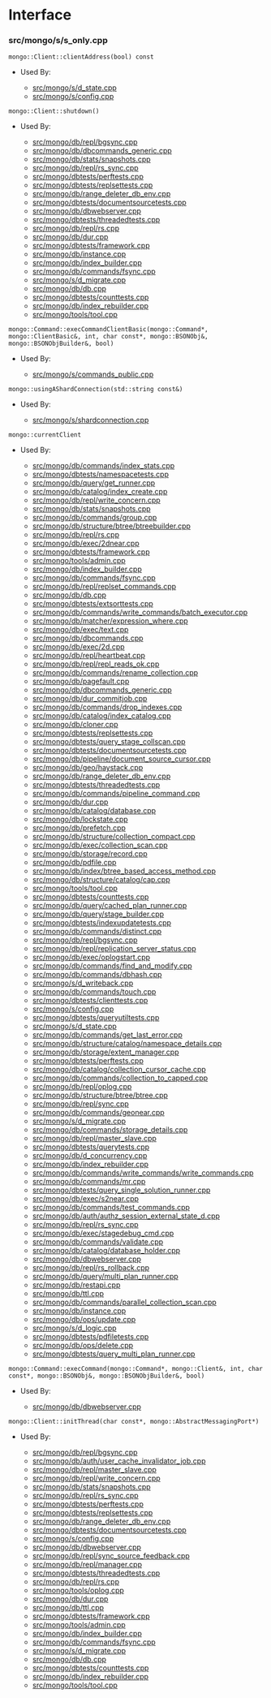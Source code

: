 
# Interface

### src/mongo/s/s\_only.cpp

<div></div>

    mongo::Client::clientAddress(bool) const

- Used By:

    - [src/mongo/s/d\_state.cpp](../../../sharding)
    - [src/mongo/s/config.cpp](../../../sharding)

<div></div>

    mongo::Client::shutdown()

- Used By:

    - [src/mongo/db/repl/bgsync.cpp](../../../replication)
    - [src/mongo/db/dbcommands\_generic.cpp](../../../database\_commands)
    - [src/mongo/db/stats/snapshots.cpp](../../../utilities)
    - [src/mongo/db/repl/rs\_sync.cpp](../../../replication)
    - [src/mongo/dbtests/perftests.cpp](../../../unit\_tests)
    - [src/mongo/dbtests/replsettests.cpp](../../../unit\_tests)
    - [src/mongo/db/range\_deleter\_db\_env.cpp](../../../sharding)
    - [src/mongo/dbtests/documentsourcetests.cpp](../../../unit\_tests)
    - [src/mongo/db/dbwebserver.cpp](../../../web\_server)
    - [src/mongo/dbtests/threadedtests.cpp](../../../unit\_tests)
    - [src/mongo/db/repl/rs.cpp](../../../replication)
    - [src/mongo/db/dur.cpp](../../../journaling)
    - [src/mongo/dbtests/framework.cpp](../../../unit\_tests)
    - [src/mongo/db/instance.cpp](../../../storage\_layer\_structure)
    - [src/mongo/db/index\_builder.cpp](../../../indexing)
    - [src/mongo/db/commands/fsync.cpp](../../../database\_commands)
    - [src/mongo/s/d\_migrate.cpp](../../../sharding)
    - [src/mongo/db/db.cpp](../../../mongos\_and\_mongod\_mains)
    - [src/mongo/dbtests/counttests.cpp](../../../unit\_tests)
    - [src/mongo/db/index\_rebuilder.cpp](../../../indexing)
    - [src/mongo/tools/tool.cpp](../../../tools)

<div></div>

    mongo::Command::execCommandClientBasic(mongo::Command*, mongo::ClientBasic&, int, char const*, mongo::BSONObj&, mongo::BSONObjBuilder&, bool)

- Used By:

    - [src/mongo/s/commands\_public.cpp](../../../sharding)

<div></div>

    mongo::usingAShardConnection(std::string const&)

- Used By:

    - [src/mongo/s/shardconnection.cpp](../../../sharding)

<div></div>

    mongo::currentClient

- Used By:

    - [src/mongo/db/commands/index\_stats.cpp](../../../database\_commands)
    - [src/mongo/dbtests/namespacetests.cpp](../../../unit\_tests)
    - [src/mongo/db/query/get\_runner.cpp](../../../core\_query\_system)
    - [src/mongo/db/catalog/index\_create.cpp](../../../storage\_layer\_structure)
    - [src/mongo/db/repl/write\_concern.cpp](../../../replication)
    - [src/mongo/db/stats/snapshots.cpp](../../../utilities)
    - [src/mongo/db/commands/group.cpp](../../../database\_commands)
    - [src/mongo/db/structure/btree/btreebuilder.cpp](../../../storage\_layer\_structure)
    - [src/mongo/db/repl/rs.cpp](../../../replication)
    - [src/mongo/db/exec/2dnear.cpp](../../../core\_query\_system)
    - [src/mongo/dbtests/framework.cpp](../../../unit\_tests)
    - [src/mongo/tools/admin.cpp](../../../tools)
    - [src/mongo/db/index\_builder.cpp](../../../indexing)
    - [src/mongo/db/commands/fsync.cpp](../../../database\_commands)
    - [src/mongo/db/repl/replset\_commands.cpp](../../../replication)
    - [src/mongo/db/db.cpp](../../../mongos\_and\_mongod\_mains)
    - [src/mongo/dbtests/extsorttests.cpp](../../../unit\_tests)
    - [src/mongo/db/commands/write\_commands/batch\_executor.cpp](../../../write\_commands)
    - [src/mongo/db/matcher/expression\_where.cpp](../../../core\_query\_system)
    - [src/mongo/db/exec/text.cpp](../../../core\_query\_system)
    - [src/mongo/db/dbcommands.cpp](../../../database\_commands)
    - [src/mongo/db/exec/2d.cpp](../../../core\_query\_system)
    - [src/mongo/db/repl/heartbeat.cpp](../../../replication)
    - [src/mongo/db/repl/repl\_reads\_ok.cpp](../../../replication)
    - [src/mongo/db/commands/rename\_collection.cpp](../../../database\_commands)
    - [src/mongo/db/pagefault.cpp](../../../page\_fault\_utilities)
    - [src/mongo/db/dbcommands\_generic.cpp](../../../database\_commands)
    - [src/mongo/db/dur\_commitjob.cpp](../../../journaling)
    - [src/mongo/db/commands/drop\_indexes.cpp](../../../database\_commands)
    - [src/mongo/db/catalog/index\_catalog.cpp](../../../storage\_layer\_structure)
    - [src/mongo/db/cloner.cpp](../../../storage\_layer\_structure)
    - [src/mongo/dbtests/replsettests.cpp](../../../unit\_tests)
    - [src/mongo/dbtests/query\_stage\_collscan.cpp](../../../unit\_tests)
    - [src/mongo/dbtests/documentsourcetests.cpp](../../../unit\_tests)
    - [src/mongo/db/pipeline/document\_source\_cursor.cpp](../../../aggregation\_framework)
    - [src/mongo/db/geo/haystack.cpp](../../../geo\_queries)
    - [src/mongo/db/range\_deleter\_db\_env.cpp](../../../sharding)
    - [src/mongo/dbtests/threadedtests.cpp](../../../unit\_tests)
    - [src/mongo/db/commands/pipeline\_command.cpp](../../../aggregation\_framework)
    - [src/mongo/db/dur.cpp](../../../journaling)
    - [src/mongo/db/catalog/database.cpp](../../../storage\_layer\_structure)
    - [src/mongo/db/lockstate.cpp](../../../concurrency)
    - [src/mongo/db/prefetch.cpp](../../../page\_fault\_utilities)
    - [src/mongo/db/structure/collection\_compact.cpp](../../../storage\_layer\_structure)
    - [src/mongo/db/exec/collection\_scan.cpp](../../../core\_query\_system)
    - [src/mongo/db/storage/record.cpp](../../../storage\_layer\_structure)
    - [src/mongo/db/pdfile.cpp](../../../storage\_layer\_structure)
    - [src/mongo/db/index/btree\_based\_access\_method.cpp](../../../indexing)
    - [src/mongo/db/structure/catalog/cap.cpp](../../../storage\_layer\_structure)
    - [src/mongo/tools/tool.cpp](../../../tools)
    - [src/mongo/dbtests/counttests.cpp](../../../unit\_tests)
    - [src/mongo/db/query/cached\_plan\_runner.cpp](../../../core\_query\_system)
    - [src/mongo/db/query/stage\_builder.cpp](../../../core\_query\_system)
    - [src/mongo/dbtests/indexupdatetests.cpp](../../../unit\_tests)
    - [src/mongo/db/commands/distinct.cpp](../../../database\_commands)
    - [src/mongo/db/repl/bgsync.cpp](../../../replication)
    - [src/mongo/db/repl/replication\_server\_status.cpp](../../../replication)
    - [src/mongo/db/exec/oplogstart.cpp](../../../core\_query\_system)
    - [src/mongo/db/commands/find\_and\_modify.cpp](../../../database\_commands)
    - [src/mongo/db/commands/dbhash.cpp](../../../database\_commands)
    - [src/mongo/s/d\_writeback.cpp](../../../writeback\_listener)
    - [src/mongo/db/commands/touch.cpp](../../../database\_commands)
    - [src/mongo/dbtests/clienttests.cpp](../../../unit\_tests)
    - [src/mongo/s/config.cpp](../../../sharding)
    - [src/mongo/dbtests/queryutiltests.cpp](../../../unit\_tests)
    - [src/mongo/s/d\_state.cpp](../../../sharding)
    - [src/mongo/db/commands/get\_last\_error.cpp](../../../database\_commands)
    - [src/mongo/db/structure/catalog/namespace\_details.cpp](../../../storage\_layer\_structure)
    - [src/mongo/db/storage/extent\_manager.cpp](../../../storage\_layer\_structure)
    - [src/mongo/dbtests/perftests.cpp](../../../unit\_tests)
    - [src/mongo/db/catalog/collection\_cursor\_cache.cpp](../../../storage\_layer\_structure)
    - [src/mongo/db/commands/collection\_to\_capped.cpp](../../../database\_commands)
    - [src/mongo/db/repl/oplog.cpp](../../../replication)
    - [src/mongo/db/structure/btree/btree.cpp](../../../storage\_layer\_structure)
    - [src/mongo/db/repl/sync.cpp](../../../replication)
    - [src/mongo/db/commands/geonear.cpp](../../../database\_commands)
    - [src/mongo/s/d\_migrate.cpp](../../../sharding)
    - [src/mongo/db/commands/storage\_details.cpp](../../../database\_commands)
    - [src/mongo/db/repl/master\_slave.cpp](../../../replication)
    - [src/mongo/dbtests/querytests.cpp](../../../unit\_tests)
    - [src/mongo/db/d\_concurrency.cpp](../../../concurrency)
    - [src/mongo/db/index\_rebuilder.cpp](../../../indexing)
    - [src/mongo/db/commands/write\_commands/write\_commands.cpp](../../../write\_commands)
    - [src/mongo/db/commands/mr.cpp](../../../database\_commands)
    - [src/mongo/dbtests/query\_single\_solution\_runner.cpp](../../../unit\_tests)
    - [src/mongo/db/exec/s2near.cpp](../../../core\_query\_system)
    - [src/mongo/db/commands/test\_commands.cpp](../../../database\_commands)
    - [src/mongo/db/auth/authz\_session\_external\_state\_d.cpp](../../../authorization)
    - [src/mongo/db/repl/rs\_sync.cpp](../../../replication)
    - [src/mongo/db/exec/stagedebug\_cmd.cpp](../../../core\_query\_system)
    - [src/mongo/db/commands/validate.cpp](../../../database\_commands)
    - [src/mongo/db/catalog/database\_holder.cpp](../../../storage\_layer\_structure)
    - [src/mongo/db/dbwebserver.cpp](../../../web\_server)
    - [src/mongo/db/repl/rs\_rollback.cpp](../../../replication)
    - [src/mongo/db/query/multi\_plan\_runner.cpp](../../../core\_query\_system)
    - [src/mongo/db/restapi.cpp](../../../web\_server)
    - [src/mongo/db/ttl.cpp](../../../indexing)
    - [src/mongo/db/commands/parallel\_collection\_scan.cpp](../../../database\_commands)
    - [src/mongo/db/instance.cpp](../../../storage\_layer\_structure)
    - [src/mongo/db/ops/update.cpp](../../../core\_query\_system)
    - [src/mongo/s/d\_logic.cpp](../../../writeback\_listener)
    - [src/mongo/dbtests/pdfiletests.cpp](../../../unit\_tests)
    - [src/mongo/db/ops/delete.cpp](../../../core\_query\_system)
    - [src/mongo/dbtests/query\_multi\_plan\_runner.cpp](../../../unit\_tests)

<div></div>

    mongo::Command::execCommand(mongo::Command*, mongo::Client&, int, char const*, mongo::BSONObj&, mongo::BSONObjBuilder&, bool)

- Used By:

    - [src/mongo/db/dbwebserver.cpp](../../../web\_server)

<div></div>

    mongo::Client::initThread(char const*, mongo::AbstractMessagingPort*)

- Used By:

    - [src/mongo/db/repl/bgsync.cpp](../../../replication)
    - [src/mongo/db/auth/user\_cache\_invalidator\_job.cpp](../../../authorization)
    - [src/mongo/db/repl/master\_slave.cpp](../../../replication)
    - [src/mongo/db/repl/write\_concern.cpp](../../../replication)
    - [src/mongo/db/stats/snapshots.cpp](../../../utilities)
    - [src/mongo/db/repl/rs\_sync.cpp](../../../replication)
    - [src/mongo/dbtests/perftests.cpp](../../../unit\_tests)
    - [src/mongo/dbtests/replsettests.cpp](../../../unit\_tests)
    - [src/mongo/db/range\_deleter\_db\_env.cpp](../../../sharding)
    - [src/mongo/dbtests/documentsourcetests.cpp](../../../unit\_tests)
    - [src/mongo/s/config.cpp](../../../sharding)
    - [src/mongo/db/dbwebserver.cpp](../../../web\_server)
    - [src/mongo/db/repl/sync\_source\_feedback.cpp](../../../replication)
    - [src/mongo/db/repl/manager.cpp](../../../replication)
    - [src/mongo/dbtests/threadedtests.cpp](../../../unit\_tests)
    - [src/mongo/db/repl/rs.cpp](../../../replication)
    - [src/mongo/tools/oplog.cpp](../../../tools)
    - [src/mongo/db/dur.cpp](../../../journaling)
    - [src/mongo/db/ttl.cpp](../../../indexing)
    - [src/mongo/dbtests/framework.cpp](../../../unit\_tests)
    - [src/mongo/tools/admin.cpp](../../../tools)
    - [src/mongo/db/index\_builder.cpp](../../../indexing)
    - [src/mongo/db/commands/fsync.cpp](../../../database\_commands)
    - [src/mongo/s/d\_migrate.cpp](../../../sharding)
    - [src/mongo/db/db.cpp](../../../mongos\_and\_mongod\_mains)
    - [src/mongo/dbtests/counttests.cpp](../../../unit\_tests)
    - [src/mongo/db/index\_rebuilder.cpp](../../../indexing)
    - [src/mongo/tools/tool.cpp](../../../tools)
